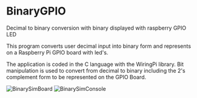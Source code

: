 # BinaryGPIO
Decimal to binary conversion with binary displayed with raspberry GPIO LED


This program converts user decimal input into binary form and represents on a Raspberry Pi GPIO board with led's.

The application is coded in the C language with the WiringPi library. Bit manipulation is used to convert from decimal to binary including the 2's complement form to be represented on the GPIO Board.

![BinarySimBoard](https://user-images.githubusercontent.com/66417986/122178336-7c205300-ce54-11eb-883b-8318cdb1152d.png)
![BinarySimConsole](https://user-images.githubusercontent.com/66417986/122178338-7cb8e980-ce54-11eb-87bc-c14a9870e277.png)
